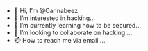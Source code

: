 - 👋 Hi, I’m @Cannabeez
- 👀 I’m interested in hacking...
- 🌱 I’m currently learning how to be secured...
- 💞️ I’m looking to collaborate on hacking ...
- 📫 How to reach me via email ...

<!---
Cannabeez/Cannabeez is a ✨ special ✨ repository because its `README.md` (this file) appears on your GitHub profile.
You can click the Preview link to take a look at your changes.
--->

